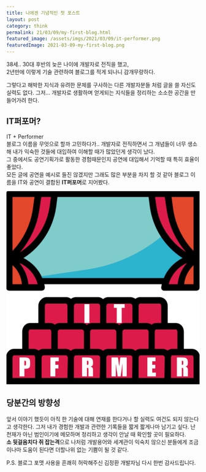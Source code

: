 ```yaml
---
title: 나에겐 기념적인 첫 포스트
layout: post
category: think
permalink: 21/03/09/my-first-blog.html
featured_image: /assets/imgs/2021/03/09/it-performer.png
featuredImage: 2021-03-09-my-first-blog.png
---
```


38세.. 30대 후반의 늦은 나이에 개발자로 전직을 했고,  
2년만에 이렇게 기술 관련하여 블로그를 적게 되나니 감개무량하다.

그렇다고 해박한 지식과 유려한 문체를 구사하는 다른 개발자분들 처럼 글을 쓸 자신도 실력도 없다. 그저... 개발자로 생활하며 얻게되는 지식들을 정리하는 소소한 공간을 만들어가려 한다.

## IT퍼포머?

IT + Performer  
블로그 이름을 무엇으로 할까 고민하다가.. 개발자로 전직하면서 그 개념들이 너무 생소해 내가 익숙한 것들에 대입하여 이해할 때가 많았던게 생각이 났다.  
그 중에서도 공연기획가로 활동한 경험때문인지 공연에 대입해서 기억할 때 특히 효율이 좋았다.  
모든 글에 공연을 예시로 들진 않겠지만 그래도 많은 부분을 차지 할 것 같아 블로그 이름을 IT와 공연이 결합된 **IT퍼포머**로 지어봤다.

![IT Performer](./images/it-performer.png)

## 당분간의 방향성

앞서 이야기 했듯이 아직 한 기술에 대해 연재를 한다거나 할 실력도 여건도 되지 않는다고 생각한다. 그저 내가 경험한 개발과 관련한 기록들을 짧게 짧게나마 남기고 싶다. 난 천재가 아닌 범인이기에 메모하며 정리하고 생각이 안날 때 확인할 곳이 필요하다.  
**소 뒷걸음치다 쥐 잡는격**으로 나처럼 개발용어와 세계관이 익숙치 않으신 분들에게 조금이나마 도움이 된다면 더할나위 없는 기쁨이 될 것 같다.

P.S. 블로그 포맷 사용을 흔쾌히 허락해주신 김정환 개발자님 다시 한번 감사드립니다.
